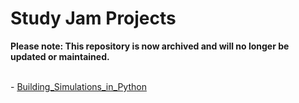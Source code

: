 # Study Jam Projects

**Please note: This repository is now archived and will no longer be updated or maintained.**

<br>
- <a href="\\Building_Simulations_in_Python\main.ipynb">Building_Simulations_in_Python </a>
